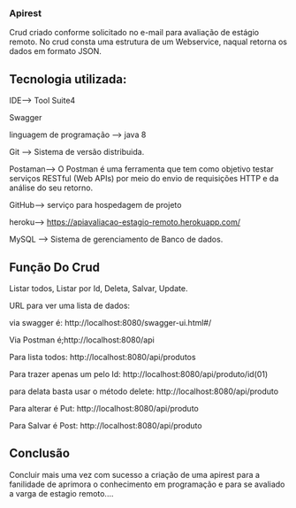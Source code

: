 ### Apirest
Crud criado conforme solicitado no e-mail para avaliação de estágio remoto. 
No crud consta uma estrutura de um Webservice, naqual retorna os dados em formato JSON.

## Tecnologia utilizada:
IDE--> Tool Suite4

Swagger

linguagem de programação --> java 8

Git --> Sistema de versão distribuida.

Postaman--> O Postman é uma ferramenta que tem como objetivo testar serviços RESTful (Web APIs) por meio do envio de requisições HTTP e da análise do seu retorno.

GitHub--> serviço para hospedagem de projeto

heroku--> https://apiavaliacao-estagio-remoto.herokuapp.com/

MySQL --> Sistema de gerenciamento de Banco de dados.

## Função Do Crud
Listar todos, Listar por Id, Deleta, Salvar, Update. 

URL para ver uma lista de dados: 

via swagger é:    http://localhost:8080/swagger-ui.html#/ 

Via Postman é;http://localhost:8080/api

Para lista todos: http://localhost:8080/api/produtos

Para trazer apenas um pelo Id: http://localhost:8080/api/produto/id(01)

para delata basta usar o método delete: http://localhost:8080/api/produto

Para alterar é Put: http://localhost:8080/api/produto

Para Salvar é Post: http://localhost:8080/api/produto

## Conclusão
Concluir mais uma vez com sucesso a criação de uma apirest para a fanilidade de aprimora o conhecimento em programação e para se avaliado a varga de estagio remoto....

